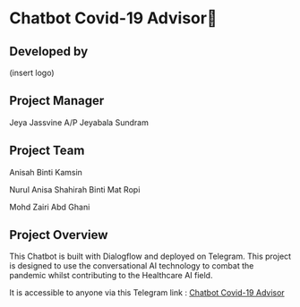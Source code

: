  # Chatbot Covid-19 Advisor🦠

## Developed by 

(insert logo)

## Project Manager
Jeya Jassvine A/P Jeyabala Sundram

## Project Team
Anisah Binti Kamsin

Nurul Anisa Shahirah Binti Mat Ropi 

Mohd Zairi Abd Ghani

## Project Overview

This Chatbot is built with Dialogflow and deployed on Telegram. This project is designed to use the conversational AI technology to combat the pandemic whilst contributing to 
the Healthcare AI field.

It is accessible to anyone via this Telegram link : [Chatbot Covid-19 Advisor](https://web.telegram.org/z/#2114253556)
